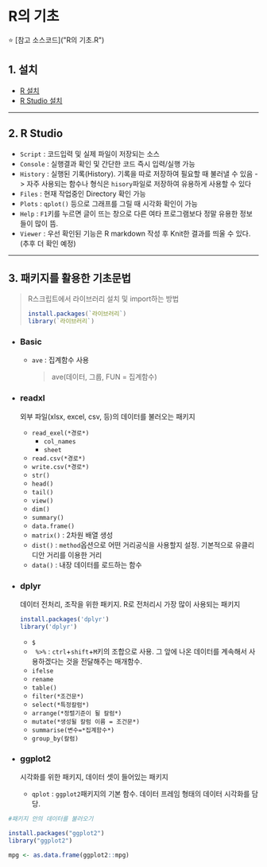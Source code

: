 # R의 기초

:star: [참고 소스코드]("R의 기초.R")

## 1. 설치

* [R 설치](https://cran.r-project.org/)
* [R Studio 설치](https://rstudio.com/)



---

## 2. R Studio

- `Script` : 코드입력 및 실제 파일이 저장되는 소스
- `Console` : 실행결과 확인 및 간단한 코드 즉시 입력/실행 가능
- `History` : 실행된 기록(History). 기록을 따로 저장하여 필요할 때 불러낼 수 있음 -> 자주 사용되는 함수나 형식은 `hisory`파일로 저장하여 유용하게 사용할 수 있다
- `Files` : 현재 작업중인 Directory 확인 가능
- `Plots` : `qplot()` 등으로 그래프를 그릴 때 시각화 확인이 가능
- `Help` : `F1`키를 누르면 글이 뜨는 창으로 다른 여타 프로그램보다 정말 유용한 정보들이 많이 뜸.
- `Viewer` : 우선 확인된 기능은 R markdown 작성 후  Knit한 결과를 띄울 수 있다. (추후 더 확인 예정)



---

## 3. 패키지를 활용한 기초문법

> R스크립트에서 라이브러리 설치 및 import하는 방법
>
> ```R
> install.packages(`라이브러리`)
> library(`라이브러리`)
> ```

- ### Basic

   - `ave` : 집계함수 사용

      > ave(데이터, 그룹, FUN = 집계함수)

- ### readxl

  외부 파일(xlsx, excel, csv, 등)의 데이터를 불러오는 패키지

  - `read_exel(*경로*)`
    - `col_names`
    - `sheet`
  - `read.csv(*경로*)`
  - `write.csv(*경로*)`
  - `str()`
  - `head()`
  - `tail()`
  - `view()`
  - `dim()`
  - `summary()`
  - `data.frame()`
  - `matrix()` : 2차원 배열 생성
  - `dist()` : `method`옵션으로 어떤 거리공식을 사용할지 설정. 기본적으로 유클리디안 거리를 이용한 거리
  - `data()` : 내장 데이터를 로드하는 함수

- ### dplyr

  데이터 전처리, 조작을 위한 패키지. R로 전처리시 가장 많이 사용되는 패키지

  ```R
  install.packages('dplyr') 
  library('dplyr')
  ```

  - `$`
  - ` %>%` :   `ctrl`+`shift`+`M`키의 조합으로 사용. 그 앞에 나온 데이터를 계속해서 사용하겠다는 것을 전달해주는 매개함수.
  - `ifelse`
  - `rename`
  - `table()`
  - `filter(*조건문*)`
  - `select(*특정칼럼*)`
  - `arrange(*정렬기준이 될 칼럼*)`
  - `mutate(*생성될 칼럼 이름 = 조건문*)`
  - `summarise(변수=*집계함수*)`
  - `group_by(칼럼)`

- ### ggplot2

   시각화를 위한 패키지, 데이터 셋이 들어있는 패키지

  - `qplot` : `ggplot2`패키지의 기본 함수. 데이터 프레임 형태의 데이터 시각화를 담당. 

```R
#패키지 안의 데이터를 불러오기

install.packages("ggplot2")
library("ggplot2")

mpg <- as.data.frame(ggplot2::mpg)
```

​	